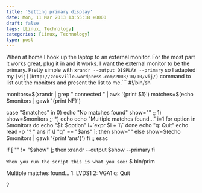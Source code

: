 ```yaml
---
title: 'Setting primary display'
date: Mon, 11 Mar 2013 13:55:18 +0000
draft: false
tags: [Linux, Technology]
categories: [Linux, Technology]
type: post
---
```


When at home I hook up the laptop to an external monitor. For the most part it works great, plug it in and it works. I want the external monitor to be the primary. Pretty simple with `xrandr --output DISPLAY --primary` so I adapted my `[vij](http://zeusville.wordpress.com/2008/10/10/vij/)` command to list out the monitors and present the list to me.```
#!/bin/sh

monitors=$(xrandr | grep " connected " | awk '{print $1}')
matches=$(echo $monitors | gawk '{print NF}')

case "$matches" in
    0)
       echo "No matches found"
       show=""
       ;;
    1)
       show=$monitors
       ;;
    \*)
       echo
       echo "Multiple matches found..."
       i=1
       for option in $monitors
       do
          echo "$i: $option"
          i=\`expr $i + 1\`
       done
       echo "q: Quit"
       echo
       read -p "? " ans
       if \[ "q" == "$ans" \]; then
          show=""
       else
          show=$(echo $monitors | gawk '{print $'$ans'}')
       fi
       ;;
esac

if \[ "" != "$show" \]; then
   xrandr --output $show --primary
fi

```When you run the script this is what you see:```
$ bin/prim 

Multiple matches found...
1: LVDS1
2: VGA1
q: Quit

? 

```